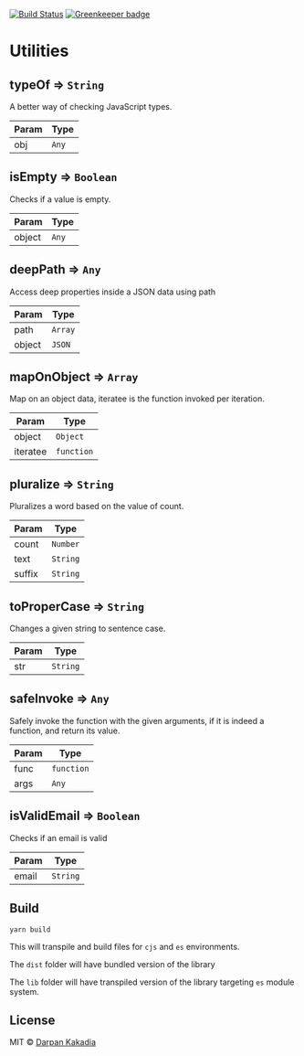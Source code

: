 [![Build Status](https://travis-ci.org/kakadiadarpan/utility-kit.svg?branch=master)](https://travis-ci.org/kakadiadarpan/utility-kit)
[![Greenkeeper badge](https://badges.greenkeeper.io/kakadiadarpan/utility-kit.svg)](https://greenkeeper.io/)


# Utilities

<a name="typeOf"></a>

## typeOf ⇒ <code>String</code>
A better way of checking JavaScript types.

| Param | Type |
| --- | --- |
| obj | <code>Any</code> |

<a name="isEmpty"></a>

## isEmpty ⇒ <code>Boolean</code>
Checks if a value is empty.

| Param | Type |
| --- | --- |
| object | <code>Any</code> |

<a name="deepPath"></a>

## deepPath ⇒ <code>Any</code>
Access deep properties inside a JSON data using path

| Param | Type |
| --- | --- |
| path | <code>Array</code> |
| object | <code>JSON</code> |

<a name="mapOnObject"></a>

## mapOnObject ⇒ <code>Array</code>
Map on an object data, iteratee is the function invoked per iteration.

| Param | Type |
| --- | --- |
| object | <code>Object</code> |
| iteratee | <code>function</code> |

<a name="pluralize"></a>

## pluralize ⇒ <code>String</code>
Pluralizes a word based on the value of count.

| Param | Type |
| --- | --- |
| count | <code>Number</code> |
| text | <code>String</code> |
| suffix | <code>String</code> |

<a name="toProperCase"></a>

## toProperCase ⇒ <code>String</code>
Changes a given string to sentence case.

| Param | Type |
| --- | --- |
| str | <code>String</code> |

<a name="safeInvoke"></a>

## safeInvoke ⇒ <code>Any</code>
Safely invoke the function with the given arguments,
if it is indeed a function, and return its value.

| Param | Type |
| --- | --- |
| func | <code>function</code> |
| args | <code>Any</code> |

<a name="isValidEmail"></a>

## isValidEmail ⇒ <code>Boolean</code>
Checks if an email is valid

| Param | Type |
| --- | --- |
| email | <code>String</code> |

## Build

```
yarn build
```

This will transpile and build files for `cjs` and `es` environments.

The `dist` folder will have bundled version of the library

The `lib` folder will have transpiled version of the library targeting `es` module system.

## License

MIT © [Darpan Kakadia](https://github.com/kakadiadarpan)
